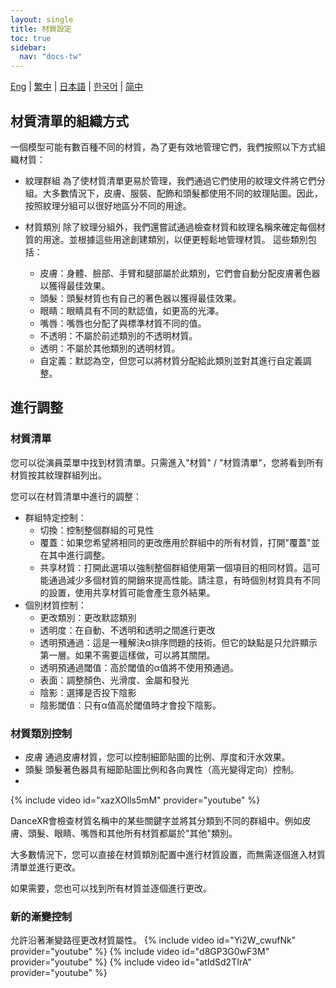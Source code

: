 ```yaml
---
layout: single
title: 材質設定
toc: true
sidebar:
  nav: "docs-tw"
---
```

[Eng](/tw/dancexr/features/material_settings) | [繁中](/tw/tw/dancexr/features/material_settings) | [日本語](/jp/tw/dancexr/features/material_settings) | [한국어](/kr/tw/dancexr/features/material_settings) | [简中](/zh/tw/dancexr/features/material_settings)


## 材質清單的組織方式

一個模型可能有數百種不同的材質，為了更有效地管理它們，我們按照以下方式組織材質：

* 紋理群組
  為了使材質清單更易於管理，我們通過它們使用的紋理文件將它們分組。大多數情況下，皮膚、服裝、配飾和頭髮都使用不同的紋理貼圖。因此，按照紋理分組可以很好地區分不同的用途。

* 材質類別
  除了紋理分組外，我們還嘗試通過檢查材質和紋理名稱來確定每個材質的用途。並根據這些用途創建類別，以便更輕鬆地管理材質。
  這些類別包括：
  * 皮膚：身體、臉部、手臂和腿部屬於此類別，它們會自動分配皮膚著色器以獲得最佳效果。
  * 頭髮：頭髮材質也有自己的著色器以獲得最佳效果。
  * 眼睛：眼睛具有不同的默認值，如更高的光澤。
  * 嘴唇：嘴唇也分配了與標準材質不同的值。
  * 不透明：不屬於前述類別的不透明材質。
  * 透明：不屬於其他類別的透明材質。
  * 自定義：默認為空，但您可以將材質分配給此類別並對其進行自定義調整。


## 進行調整

### 材質清單

您可以從演員菜單中找到材質清單。只需進入"材質" / "材質清單"，您將看到所有材質按其紋理群組列出。

您可以在材質清單中進行的調整：
* 群組特定控制：
  * 切換：控制整個群組的可見性
  * 覆蓋：如果您希望將相同的更改應用於群組中的所有材質，打開"覆蓋"並在其中進行調整。
  * 共享材質：打開此選項以強制整個群組使用第一個項目的相同材質。這可能通過減少多個材質的開銷來提高性能。請注意，有時個別材質具有不同的設置，使用共享材質可能會產生意外結果。
* 個別材質控制：
  * 更改類別：更改默認類別
  * 透明度：在自動、不透明和透明之間進行更改
  * 透明預通過：這是一種解決α排序問題的技術。但它的缺點是只允許顯示第一層。如果不需要這樣做，可以將其關閉。
  * 透明預通過閾值：高於閾值的α值將不使用預通過。
  * 表面：調整顏色、光滑度、金屬和發光
  * 陰影：選擇是否投下陰影
  * 陰影閾值：只有α值高於閾值時才會投下陰影。

### 材質類別控制

* 皮膚
  通過皮膚材質，您可以控制細節貼圖的比例、厚度和汗水效果。
* 頭髮
  頭髮著色器具有細節貼圖比例和各向異性（高光變得定向）控制。
* 

{% include video id="xazXOlls5mM" provider="youtube" %}

DanceXR會檢查材質名稱中的某些關鍵字並將其分類到不同的群組中。例如皮膚、頭髮、眼睛、嘴唇和其他所有材質都屬於"其他"類別。

大多數情況下，您可以直接在材質類別配置中進行材質設置，而無需逐個進入材質清單並進行更改。

如果需要，您也可以找到所有材質並逐個進行更改。

### 新的漸變控制
允許沿著漸變路徑更改材質屬性。
{% include video id="Yi2W_cwufNk" provider="youtube" %}
{% include video id="d8GP3G0wF3M" provider="youtube" %}
{% include video id="atIdSd2TIrA" provider="youtube" %}